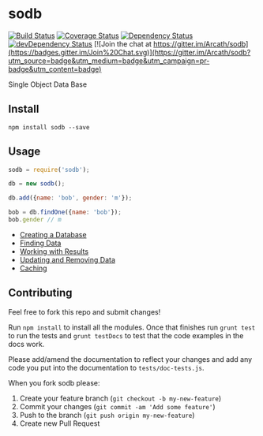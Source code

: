 # sodb
[![Build Status](https://travis-ci.org/Arcath/sodb.svg?branch=master)](https://travis-ci.org/Arcath/sodb) [![Coverage Status](https://coveralls.io/repos/Arcath/sodb/badge.svg)](https://coveralls.io/r/Arcath/sodb) [![Dependency Status](https://david-dm.org/arcath/sodb.svg)](https://david-dm.org/arcath/sodb) [![devDependency Status](https://david-dm.org/arcath/sodb/dev-status.svg)](https://david-dm.org/arcath/sodb#info=devDependencies) [![Join the chat at https://gitter.im/Arcath/sodb](https://badges.gitter.im/Join%20Chat.svg)](https://gitter.im/Arcath/sodb?utm_source=badge&utm_medium=badge&utm_campaign=pr-badge&utm_content=badge)

Single Object Data Base

## Install

```
npm install sodb --save
```

## Usage

```javascript
sodb = require('sodb');

db = new sodb();

db.add({name: 'bob', gender: 'm'});

bob = db.findOne({name: 'bob'});
bob.gender // m
```


 - [Creating a Database](docs/creating_a_database.markdown)
 - [Finding Data](docs/finding_data.markdown)
 - [Working with Results](docs/working_with_results.markdown)
 - [Updating and Removing Data](docs/updating_and_removing_data.markdown)
 - [Caching](docs/caching.markdown)

## Contributing

Feel free to fork this repo and submit changes!

Run `npm install` to install all the modules. Once that finishes run `grunt test` to run the tests and `grunt testDocs` to test that the code examples in the docs work.

Please add/amend the documentation to reflect your changes and add any code you put into the documentation to `tests/doc-tests.js`.

When you fork sodb please:

1. Create your feature branch (`git checkout -b my-new-feature`)
2. Commit your changes (`git commit -am 'Add some feature'`)
3. Push to the branch (`git push origin my-new-feature`)
4. Create new Pull Request

